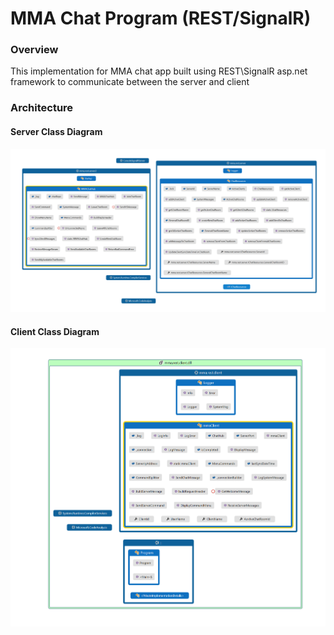 # MMA Chat Program (REST/SignalR)

### Overview

This implementation for MMA chat app built using  REST\SignalR asp.net framework to communicate between the server and client

### Architecture

#### Server Class Diagram

![Server Class Diagram](../docs/4CDS.png "Server Class Diagram")

#### Client Class Diagram

![Client Class Diagram](../docs/4CDC.png "Client Class Diagram")
